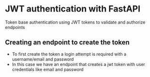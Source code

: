 # JWT authentication with FastAPI 

Token base authentication using JWT tokens to validate and authorize endpoints


## Creating an endpoint to create the token 
- To first create the token a login attempt is required with a username/email and password
- In this case we have an endpoint that creates a jwt token with user credentials like email and password

